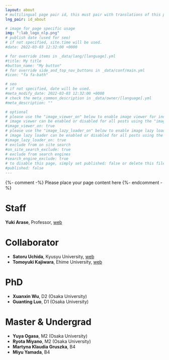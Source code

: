 ```yaml
---
layout: about
# multilingual page pair id, this must pair with translations of this page. (This name must be unique)
lng_pair: id_about

# image for page specific usage
img: ":lab_logo_nlp.png"
# publish date (used for seo)
# if not specified, site.time will be used.
#date: 2022-03-03 12:32:00 +0000

# for override items in _data/lang/[language].yml
#title: My title
#button_name: "My button"
# for override side_and_top_nav_buttons in _data/conf/main.yml
#icon: "fa fa-bath"

# seo
# if not specified, date will be used.
#meta_modify_date: 2022-03-03 12:32:00 +0000
# check the meta_common_description in _data/owner/[language].yml
#meta_description: ""

# optional
# please use the "image_viewer_on" below to enable image viewer for individual pages or posts (_posts/ or [language]/_posts folders).
# image viewer can be enabled or disabled for all posts using the "image_viewer_posts: true" setting in _data/conf/main.yml.
#image_viewer_on: true
# please use the "image_lazy_loader_on" below to enable image lazy loader for individual pages or posts (_posts/ or [language]/_posts folders).
# image lazy loader can be enabled or disabled for all posts using the "image_lazy_loader_posts: true" setting in _data/conf/main.yml.
#image_lazy_loader_on: true
# exclude from on site search
#on_site_search_exclude: true
# exclude from search engines
#search_engine_exclude: true
# to disable this page, simply set published: false or delete this file
#published: false
---
```


{%- comment -%} Please place your page content here {%- endcomment -%}

# Staff

**Yuki Arase**, Professor, [web](https://yukiar.github.io/)


# Collaborator
- **Satoru Uchida**, Kyusyu University, [web](http://flc.kyushu-u.ac.jp/~uchida/)
- **Tomoyuki Kajiwara**, Ehime University, [web](https://sites.google.com/site/moguranosenshi/)

# PhD
- **Xuanxin Wu**, D2 (Osaka University)
- **Guanting Luo**, D1 (Osaka University)

# Master & Undergrad
- **Yuya Ogasa**, M2 (Osaka University)
- **Ryota Miyano**, M2 (Osaka University)
- **Martyna Klaudia Gruszka**, B4
- **Miyu Yamada**, B4
